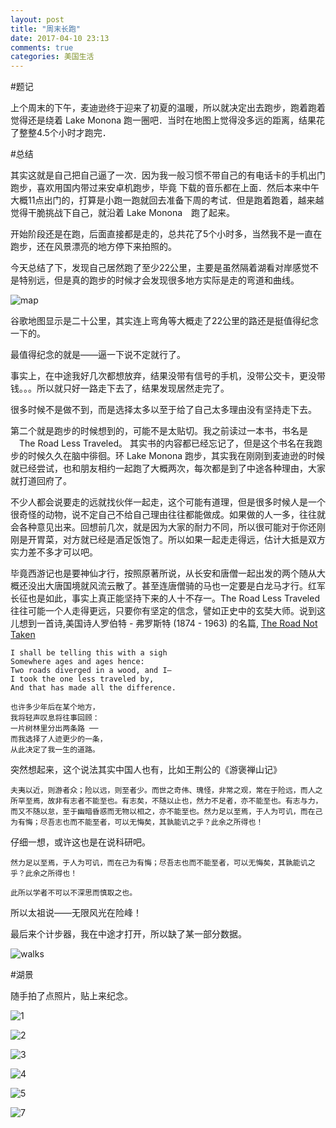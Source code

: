 ```yaml
---
layout: post
title: "周末长跑"
date: 2017-04-10 23:13
comments: true
categories: 美国生活
---
```


#题记

上个周末的下午，麦迪逊终于迎来了初夏的温暖，所以就决定出去跑步，跑着跑着觉得还是绕着 Lake Monona 跑一圈吧．当时在地图上觉得没多远的距离，结果花了整整4.5个小时才跑完．

<!--more-->

#总结

其实这就是自己把自己逼了一次．因为我一般习惯不带自己的有电话卡的手机出门跑步，喜欢用国内带过来安卓机跑步，毕竟
下载的音乐都在上面．然后本来中午大概11点出门的，打算是小跑一跑就回去准备下周的考试．但是跑着跑着，越来越觉得干脆挑战下自己，就沿着 Lake Monona　跑了起来。

开始阶段还是在跑，后面直接都是走的，总共花了5个小时多，当然我不是一直在跑步，还在风景漂亮的地方停下来拍照的。

今天总结了下，发现自己居然跑了至少22公里，主要是虽然隔着湖看对岸感觉不是特别远，但是真的跑步的时候才会发现很多地方实际是走的弯道和曲线。

![map](/images/LakeMonona/map.png)

谷歌地图显示是二十公里，其实连上弯角等大概走了22公里的路还是挺值得纪念一下的。

最值得纪念的就是——逼一下说不定就行了。

事实上，在中途我好几次都想放弃，结果没带有信号的手机，没带公交卡，更没带钱。。。所以就只好一路走下去了，结果发现居然走完了。

很多时候不是做不到，而是选择太多以至于给了自己太多理由没有坚持走下去。

第二个就是跑步的时候想到的，可能不是太贴切。我之前读过一本书，书名是 　The Road Less Traveled。
其实书的内容都已经忘记了，但是这个书名在我跑步的时候久久在脑中徘徊。环 Lake Monona 跑步，其实我在刚刚到麦迪逊的时候就已经尝试，也和朋友相约一起跑了大概两次，每次都是到了中途各种理由，大家就打道回府了。

不少人都会说要走的远就找伙伴一起走，这个可能有道理，但是很多时候人是一个很奇怪的动物，说不定自己不给自己理由往往都能做成。如果做的人一多，往往就会各种意见出来。回想前几次，就是因为大家的耐力不同，所以很可能对于你还刚刚是开胃菜，对方就已经是酒足饭饱了。所以如果一起走走得远，估计大抵是双方实力差不多才可以吧。

毕竟西游记也是要神仙才行，按照原著所说，从长安和唐僧一起出发的两个随从大概还没出大唐国境就风流云散了。甚至连唐僧骑的马也一定要是白龙马才行。红军长征也是如此，事实上真正能坚持下来的人十不存一。The Road Less Traveled 往往可能一个人走得更远，只要你有坚定的信念，譬如正史中的玄奘大师。说到这儿想到一首诗,美国诗人罗伯特 - 弗罗斯特 (1874 - 1963) 的名篇, [The Road Not Taken](http://bbs.wenxuecity.com/zhongyiingfanyi/47015.html)

	I shall be telling this with a sigh
	Somewhere ages and ages hence:
	Two roads diverged in a wood, and I—
	I took the one less traveled by,
	And that has made all the difference.

	也许多少年后在某个地方，
	我将轻声叹息将往事回顾： 
	一片树林里分出两条路 ── 
	而我选择了人迹更少的一条， 
	从此决定了我一生的道路。

突然想起来，这个说法其实中国人也有，比如王荆公的《游褒禅山记》

	夫夷以近，则游者众；险以远，则至者少。而世之奇伟、瑰怪，非常之观，常在于险远，而人之所罕至焉，故非有志者不能至也。有志矣，不随以止也，然力不足者，亦不能至也。有志与力，而又不随以怠，至于幽暗昏惑而无物以相之，亦不能至也。然力足以至焉，于人为可讥，而在己为有悔；尽吾志也而不能至者，可以无悔矣，其孰能讥之乎？此余之所得也！

仔细一想，或许这也是在说科研吧。

	然力足以至焉，于人为可讥，而在己为有悔；尽吾志也而不能至者，可以无悔矣，其孰能讥之乎？此余之所得也！

	此所以学者不可以不深思而慎取之也。

所以太祖说——无限风光在险峰！

最后来个计步器，我在中途才打开，所以缺了某一部分数据。

![walks](/images/LakeMonona/walks.jpg)

#湖景

随手拍了点照片，贴上来纪念。

![1](/images/LakeMonona/walks-1.jpg)

![2](/images/LakeMonona/walks-2.jpg)

![3](/images/LakeMonona/walks-3.jpg)

![4](/images/LakeMonona/walks-4.jpg)

![5](/images/LakeMonona/walks-5.jpg)

![7](/images/LakeMonona/walks-0.jpg)

